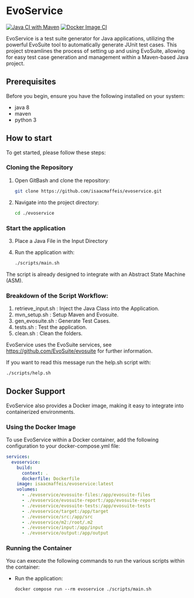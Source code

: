 # EvoService
[![Java CI with Maven](https://github.com/isaacmaffeis/evoservice/actions/workflows/maven.yml/badge.svg)](https://github.com/isaacmaffeis/evoservice/actions/workflows/maven.yml)
[![Docker Image CI](https://github.com/isaacmaffeis/evoservice/actions/workflows/docker-image.yml/badge.svg)](https://github.com/isaacmaffeis/evoservice/actions/workflows/docker-image.yml)

EvoService is a test suite generator for Java applications, utilizing the powerful EvoSuite tool to automatically generate JUnit test cases. 
This project streamlines the process of setting up and using EvoSuite, allowing for easy test case generation and management within a Maven-based Java project.

## Prerequisites 
Before you begin, ensure you have the following installed on your system:
- java 8
- maven
- python 3

## How to start
To get started, please follow these steps:

### Cloning the Repository
1. Open GitBash and clone the repository:
    ```bash
    git clone https://github.com/isaacmaffeis/evoservice.git
    ```

2. Navigate into the project directory:
    ```bash
    cd ./evoservice
    ```
### Start the application
3. Place a Java File in the Input Directory

4. Run the application with:
    ```bash
   ./scripts/main.sh
     ```
The script is already designed to integrate with an Abstract State Machine (ASM).

### Breakdown of the Script Workflow:
1. retrieve_input.sh : Inject the Java Class into the Application.
2. mvn_setup.sh : Setup Maven and Evosuite.
3. gen_evosuite.sh : Generate Test Cases.
4. tests.sh : Test the application.
5. clean.sh : Clean the folders.
   
EvoService uses the EvoSuite services,
 see https://github.com/EvoSuite/evosuite for further information.
 
If you want to read this message run the help.sh script with:
  ```bash
  ./scripts/help.sh
  ```

## Docker Support
EvoService also provides a Docker image, making it easy to integrate into containerized environments.

### Using the Docker Image
To use EvoService within a Docker container, add the following configuration to your docker-compose.yml file:

```yml
services:
  evoservice:
    build:
      context: .
      dockerfile: Dockerfile
    image: isaacmaffeis/evoservice:latest
    volumes:
      - ./evoservice/evosuite-files:/app/evosuite-files
      - ./evoservice/evosuite-report:/app/evosuite-report
      - ./evoservice/evosuite-tests:/app/evosuite-tests
      - ./evoservice/target:/app/target
      - ./evoservice/src:/app/src
      - ./evoservice/m2:/root/.m2
      - ./evoservice/input:/app/input
      - ./evoservice/output:/app/output
```

### Running the Container
You can execute the following commands to run the various scripts within the container:
- Run the application:
  ```shell
  docker compose run --rm evoservice ./scripts/main.sh
  ```
